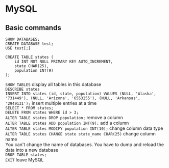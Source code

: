 # MySQL


## Basic commands
`SHOW DATABASES;`  
`CREATE DATABASE test;`  
`USE test[;]`  
```
CREATE TABLE states (
    id INT NOT NULL PRIMARY KEY AUTO_INCREMENT, 
    state CHAR(25), 
    population INT(9)
);
```
`SHOW TABLES` display all tables in this database  
`DESCRIBE states`  
`INSERT INTO states (id, state, population) VALUES (NULL, 'Alaska', '731449'), (NULL, 'Arizona', '6553255'), (NULL, 'Arkansas', '2949131');` insert multiple entries at a time  
`SELECT * FROM states;`  
`DELETE FROM states WHERE id > 3;`  
`ALTER TABLE states DROP population;` remove a column   
`ALTER TABLE states ADD population INT(9);` add a column  
`ALTER TABLE states MODIFY population INT(10);` change column data type  
`ALTER TABLE states CHANGE state state_name CHAR(25)` change column name  
You can't change the name of databases. You have to dump and reload the data into a new database     
`DROP TABLE states;`  
`EXIT` leave MySQL  
